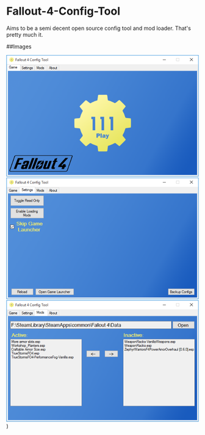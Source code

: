 # Fallout-4-Config-Tool
Aims to be a semi decent open source config tool and mod loader.
That's pretty much it.

##Images

![Main](/Preview-Images/main.png?raw=true "Main")
![Settings](/Preview-Images/settings.png?raw=true "Settings")
![Mods](/Preview-Images/mods.png?raw=true "Mods"))
